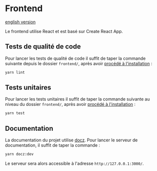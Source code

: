 # Frontend

[english version](README_en.md)

Le frontend utilise React et est basé sur Create React App.

## Tests de qualité de code

Pour lancer les tests de qualité de code il suffit de taper la commande suivante depuis le dossier `frontend/`, après avoir [procédé à l'installation](../README.md#frontend) :

```bash
yarn lint
```

## Tests unitaires

Pour lancer les tests unitaires il suffit de taper la commande suivante au niveau du dossier `frontend/`, après avoir [procédé à l'installation](../README.md#frontend) :

```bash
yarn test
```

## Documentation

La documentation du projet utilise [docz](https://www.docz.site/).
Pour lancer le serveur de documentation, il suffit de taper la commande :

```bash
yarn docz:dev
```

Le serveur sera alors accessible à l'adresse `http://127.0.0.1:3000/`.
